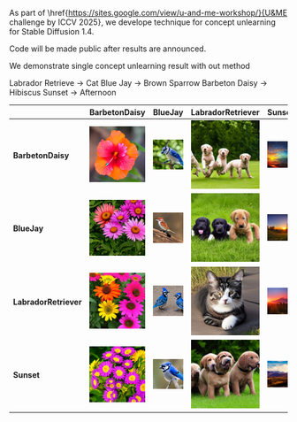 As part of \href{https://sites.google.com/view/u-and-me-workshop/}{U&ME challenge by ICCV 2025}, we develope technique for concept unlearning for Stable Diffusion 1.4.

Code will be made public after results are announced.

We demonstrate single concept unlearning result with out method

Labrador Retrieve -> Cat
Blue Jay -> Brown Sparrow
Barbeton Daisy -> Hibiscus
Sunset -> Afternoon

|               | BarbetonDaisy                          | BlueJay                              | LabradorRetriever                           | Sunset                               |
|---------------|----------------------------------------|--------------------------------------|---------------------------------------------|--------------------------------------|
| **BarbetonDaisy**      | ![](BarbetonDaisy/BarbetonDaisy.jpg)   | ![](BarbetonDaisy/BlueJay.jpg)      | ![](BarbetonDaisy/LabradorRetriever.jpg)   | ![](BarbetonDaisy/Sunset.jpg)       |
| **BlueJay**           | ![](BlueJay/BarbetonDaisy.jpg)         | ![](BlueJay/BlueJay.jpg)            | ![](BlueJay/LabradorRetriever.jpg)         | ![](BlueJay/Sunset.jpg)             |
| **LabradorRetriever** | ![](LabradorRetriever/BarbetonDaisy.jpg)| ![](LabradorRetriever/BlueJay.jpg)  | ![](LabradorRetriever/LabradorRetriever.jpg)| ![](LabradorRetriever/Sunset.jpg)   |
| **Sunset**            | ![](Sunset/BarbetonDaisy.jpg)          | ![](Sunset/BlueJay.jpg)             | ![](Sunset/LabradorRetriever.jpg)          | ![](Sunset/Sunset.jpg)              |
